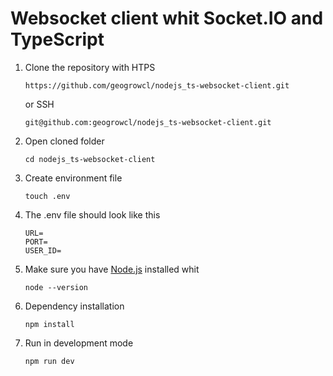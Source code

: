 # Websocket client whit Socket.IO and TypeScript


1. Clone the repository with HTPS
     ````
     https://github.com/geogrowcl/nodejs_ts-websocket-client.git
     ````
   or SSH
     ````
     git@github.com:geogrowcl/nodejs_ts-websocket-client.git
     ````
2. Open cloned folder
    ````
    cd nodejs_ts-websocket-client
    ````
3. Create environment file
    ````
    touch .env
    ````
4. The .env file should look like this
    ````
    URL=
    PORT=
    USER_ID=
    ````
5. Make sure you have <a href="https://nodejs.org/es/">Node.js</a> installed whit
    ````
    node --version
    ````
6. Dependency installation
    ````
    npm install
    ````
7. Run in development mode
    ````
    npm run dev
    ````







